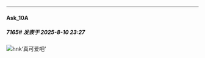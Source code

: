 ﻿
*****

####  Ask_10A  
##### 7165#       发表于 2025-8-10 23:27

<img src="https://static.stage1st.com/image/smiley/face2017/035.png" referrerpolicy="no-referrer">hnk‘真可爱吧’

